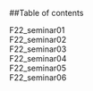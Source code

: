 ##Table of contents  
  
  
F22_seminar01  
F22_seminar02  
F22_seminar03  
F22_seminar04  
F22_seminar05  
F22_seminar06  
